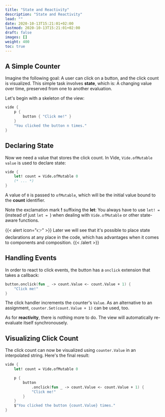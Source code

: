 ```yaml
---
title: "State and Reactivity"
description: "State and Reactivity"
lead: ""
date: 2020-10-13T15:21:01+02:00
lastmod: 2020-10-13T15:21:01+02:00
draft: false
images: []
weight: 400
toc: true
---
```


## A Simple Counter

Imagine the following goal: A user can click on a button, and the click count is visualized. This simple task involves **state**, which is: A changing value over time, preserved from one to another evaluation.

Let's begin with a skeleton of the view:

```fsharp
vide {
    p {
        button { "Click me!" }
    }
    "You clicked the button n times."
}
```

## Declaring State

Now we need a value that stores the click count. In Vide, `Vide.ofMutable value` is used to declare state:


```fsharp
vide {
    let! count = Vide.ofMutable 0
    (* ... *)
}
```

A value of `0` is passed to `ofMutable`, which will be the initial value bound to the **count** identifier.

Note the exclamation mark **!** suffixing the **let**: You always have to use `let! = ` (instead of just `let = `) when dealing with `Vide.ofMutable` or other state-aware functions.

{{< alert icon="👉" >}}
Later we will see that it's possible to place state declarations at any place in the code, which has advantages when it comes to components and composition.
{{< /alert >}}


## Handling Events

In order to react to click events, the button has a `onclick` extension that takes a callback:

```fsharp
button.onclick(fun _ -> count.Value <- count.Value + 1) {
    "Click me!"
}
```

The click handler increments the counter's `Value`. As an alternative to an assignment, `counter.Set(count.Value + 1)` can be used, too.

As for **reactivity**, there is nothing more to do. The view will automatically re-evaluate itself synchronousely.

## Visualizing Click Count

The click count can now be visualized using `counter.Value` in an interpolated string. Here's the final result:

```fsharp
vide {
    let! count = Vide.ofMutable 0

    p {
        button
            .onclick(fun _ -> count.Value <- count.Value + 1) {
            "Click me!"
        }
    }
    $"You clicked the button {count.Value} times."
}
```
